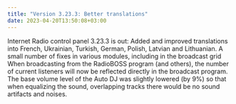 ```yaml
---
title: "Version 3.23.3: Better translations"
date: 2023-04-20T13:50:08+03:00
---
```


Internet Radio control panel 3.23.3 is out: Added and improved translations into French, Ukrainian, Turkish, German, Polish, Latvian and Lithuanian. A small number of fixes in various modules, including in the broadcast grid When broadcasting from the RadioBOSS program (and others), the number of current listeners will now be reflected directly in the broadcast program. The base volume level of the Auto DJ was slightly lowered (by 9%) so that when equalizing the sound, overlapping tracks there would be no sound artifacts and noises.